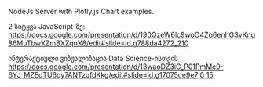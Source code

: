 NodeJs Server with Plotly.js Chart examples.

2 სიტყვა JavaScript-ზე:
https://docs.google.com/presentation/d/190QzeW6lc9woO4Zo6enhG3vKnq86MuTbwXZmBXZqnX8/edit#slide=id.g788da4272_210

ინტერაქტიული ვიზუალიზაცია Data Science-ისთვის 
https://docs.google.com/presentation/d/13waoDZ3iC_P01PmMc9-6YJ_MZEdTU6qy7ANTzqfdKkg/edit#slide=id.g17075ce9e7_0_15


